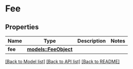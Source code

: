 # Fee

## Properties

Name | Type | Description | Notes
------------ | ------------- | ------------- | -------------
**fee** | [**models::FeeObject**](FeeObject.md) |  | 

[[Back to Model list]](../README.md#documentation-for-models) [[Back to API list]](../README.md#documentation-for-api-endpoints) [[Back to README]](../README.md)



